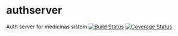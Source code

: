 # authserver
Auth server for medicinas sistem
[![Build Status](https://travis-ci.com/medicinas/authserver.svg?branch=master)](https://travis-ci.org/medicinas/authserver)
[![Coverage Status](https://coveralls.io/repos/github/medicinas/authserver/badge.svg)](https://coveralls.io/github/medicinas/authserver)
